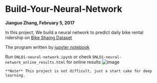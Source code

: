 # Build-Your-Neural-Network
**Jianguo Zhang, February 5, 2017**

In this project, We build a neural network to predict daily bike rental ridership on [Bike Shaing Dataset](https://archive.ics.uci.edu/ml/datasets/Bike+Sharing+Dataset)

The program written by [jupyter notebook](http://jupyter.org/) 

Run `DNLD1-neural-network.ipynb` or check `DNLD1-neural-network_online_results.html` for online results
![image](https://github.com/JianguoZhang1994/DNLD1-Neural-Network/blob/master/result.png)

`**Note** This project is not difficult, just a start cake for deep learning.`
